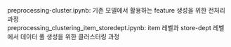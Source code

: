 preprocessing-cluster.ipynb: 기존 모델에서 활용하는 feature 생성을 위한 전처리 과정   
preprocessing_clustering_item_storedept.ipynb: item 레벨과 store-dept 레벨에서 데이터 풀 생성을 위한 클러스터링 과정
